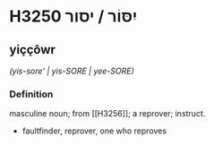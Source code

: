 # H3250 יִסּוֹר / יסור

## yiççôwr

_(yis-sore' | yis-SORE | yee-SORE)_

### Definition

masculine noun; from [[H3256]]; a reprover; instruct.

- faultfinder, reprover, one who reproves
